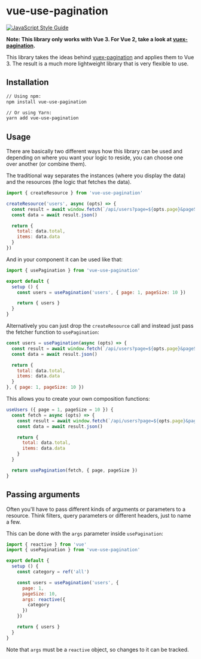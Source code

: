 # vue-use-pagination

[![JavaScript Style Guide](https://img.shields.io/badge/code_style-standard-brightgreen.svg)](https://standardjs.com)

**Note: This library only works with Vue 3. For Vue 2, take a look at [vuex-pagination](https://www.github.com/cyon/vuex-pagination).**

This library takes the ideas behind [vuex-pagination](https://www.github.com/cyon/vuex-pagination) and applies them to Vue 3. The result
is a much more lightweight library that is very flexible to use.

## Installation

```bash
// Using npm:
npm install vue-use-pagination

// Or using Yarn:
yarn add vue-use-pagination
```

## Usage

There are basically two different ways how this library can be used and depending on where you want your logic to reside, you can
choose one over another (or combine them).

The traditional way separates the instances (where you display the data) and the resources (the logic that fetches the data).

```javascript
import { createResource } from 'vue-use-pagination'

createResource('users', async (opts) => {
  const result = await window.fetch(`/api/users?page=${opts.page}&pageSize=${opts.pageSize}`)
  const data = await result.json()

  return {
    total: data.total,
    items: data.data
  }
})
```

And in your component it can be used like that:

```javascript
import { usePagination } from 'vue-use-pagination'

export default {
  setup () {
    const users = usePagination('users', { page: 1, pageSize: 10 })

    return { users }
  }
}
```

Alternatively you can just drop the `createResource` call and instead just pass the fetcher function to `usePagination`:

```javascript
const users = usePagination(async (opts) => {
  const result = await window.fetch(`/api/users?page=${opts.page}&pageSize=${opts.pageSize}`)
  const data = await result.json()

  return {
    total: data.total,
    items: data.data
  }
}, { page: 1, pageSize: 10 })
```

This allows you to create your own composition functions:

```javascript
useUsers ({ page = 1, pageSize = 10 }) {
  const fetch = async (opts) => {
    const result = await window.fetch(`/api/users?page=${opts.page}&pageSize=${opts.pageSize}`)
    const data = await result.json()

    return {
      total: data.total,
      items: data.data
    }
  }

  return usePagination(fetch, { page, pageSize })
}
```

## Passing arguments

Often you'll have to pass different kinds of arguments or parameters to a resource. Think filters, query parameters or different headers, just to name a few.

This can be done with the `args` parameter inside `usePagination`:

```javascript
import { reactive } from 'vue'
import { usePagination } from 'vue-use-pagination'

export default {
  setup () {
    const category = ref('all')

    const users = usePagination('users', {
      page: 1,
      pageSize: 10,
      args: reactive({
        category
      })
    })

    return { users }
  }
}
```

Note that `args` must be a `reactive` object, so changes to it can be tracked.
